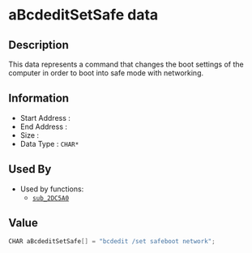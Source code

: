 # aBcdeditSetSafe data

## Description

This data represents a command that changes the boot settings of the computer in order to boot into safe mode with networking.

## Information

* Start Address : 
* End Address : 
* Size : 
* Data Type : `CHAR*`

## Used By

* Used by functions:
  * [`sub_2DC5A0`](sub_2DC5A0.md)

## Value

```c
CHAR aBcdeditSetSafe[] = "bcdedit /set safeboot network";
```

